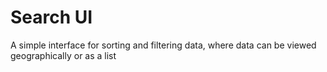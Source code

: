# Search UI
A simple interface for sorting and filtering data, where data can be viewed geographically or as a list
